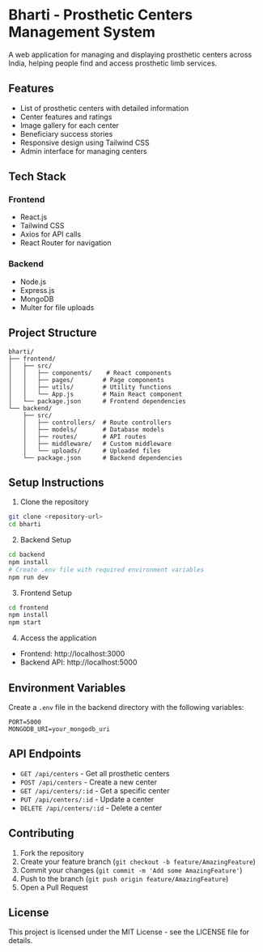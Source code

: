 # Bharti - Prosthetic Centers Management System

A web application for managing and displaying prosthetic centers across India, helping people find and access prosthetic limb services.

## Features

- List of prosthetic centers with detailed information
- Center features and ratings
- Image gallery for each center
- Beneficiary success stories
- Responsive design using Tailwind CSS
- Admin interface for managing centers

## Tech Stack

### Frontend
- React.js
- Tailwind CSS
- Axios for API calls
- React Router for navigation

### Backend
- Node.js
- Express.js
- MongoDB
- Multer for file uploads

## Project Structure

```
bharti/
├── frontend/
│   ├── src/
│   │   ├── components/    # React components
│   │   ├── pages/        # Page components
│   │   ├── utils/        # Utility functions
│   │   └── App.js        # Main React component
│   └── package.json      # Frontend dependencies
└── backend/
    ├── src/
    │   ├── controllers/  # Route controllers
    │   ├── models/       # Database models
    │   ├── routes/       # API routes
    │   ├── middleware/   # Custom middleware
    │   └── uploads/      # Uploaded files
    └── package.json      # Backend dependencies
```

## Setup Instructions

1. Clone the repository
```bash
git clone <repository-url>
cd bharti
```

2. Backend Setup
```bash
cd backend
npm install
# Create .env file with required environment variables
npm run dev
```

3. Frontend Setup
```bash
cd frontend
npm install
npm start
```

4. Access the application
- Frontend: http://localhost:3000
- Backend API: http://localhost:5000

## Environment Variables

Create a `.env` file in the backend directory with the following variables:
```
PORT=5000
MONGODB_URI=your_mongodb_uri
```

## API Endpoints

- `GET /api/centers` - Get all prosthetic centers
- `POST /api/centers` - Create a new center
- `GET /api/centers/:id` - Get a specific center
- `PUT /api/centers/:id` - Update a center
- `DELETE /api/centers/:id` - Delete a center

## Contributing

1. Fork the repository
2. Create your feature branch (`git checkout -b feature/AmazingFeature`)
3. Commit your changes (`git commit -m 'Add some AmazingFeature'`)
4. Push to the branch (`git push origin feature/AmazingFeature`)
5. Open a Pull Request

## License

This project is licensed under the MIT License - see the LICENSE file for details. 